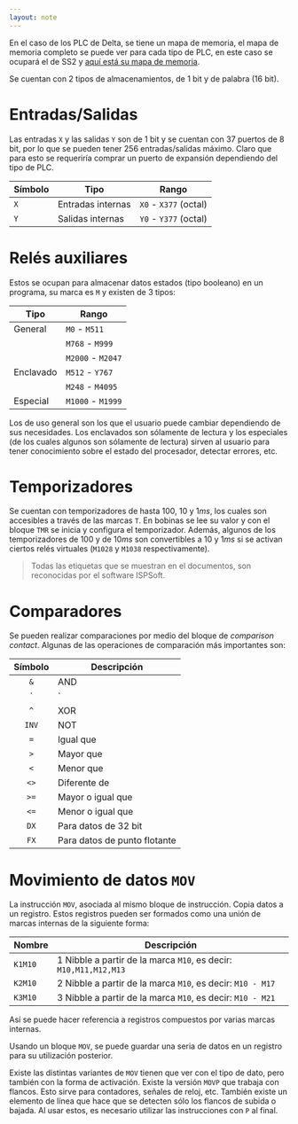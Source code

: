 ```yaml
---
layout: note
---
```


En el caso de los PLC de Delta, se tiene un mapa de memoria, el mapa de memoria completo se puede ver para cada tipo de PLC, en este caso se ocupará el de SS2 y [aquí está su mapa de memoria](http://www.deltronics.ru/images/manual/DVP-ES2-EX2-SS2-SA2-SX2-SE-TP_PM_EN_20181030.pdf#page=35).

Se cuentan con 2 tipos de almacenamientos, de 1 bit y de palabra (16 bit).

# Entradas/Salidas
Las entradas `X` y las salidas `Y` son de 1 bit y se cuentan con 37 puertos de 8 bit, por lo que se pueden tener 256 entradas/salidas máximo. Claro que para esto se requeriría comprar un puerto de expansión dependiendo del tipo de PLC.

| Símbolo | Tipo              | Rango                 |
| -       | -                 | -                     |
| `X`     | Entradas internas | `X0` - `X377` (octal) |
| `Y`     | Salidas internas  | `Y0` - `Y377` (octal) |

# Relés auxiliares
Estos se ocupan para almacenar datos estados (tipo booleano) en un programa, su marca es `M` y existen de 3 tipos:

| Tipo      | Rango             |
| -         | -                 |
| General   | `M0` - `M511`     |
|           | `M768` - `M999`   |
|           | `M2000` - `M2047` |
| Enclavado | `M512` - `Y767`   |
|           | `M248` - `M4095`  |
| Especial  | `M1000` - `M1999` |

Los de uso general son los que el usuario puede cambiar dependiendo de sus necesidades. Los enclavados son sólamente de lectura y los especiales (de los cuales algunos son sólamente de lectura) sirven al usuario para tener conocimiento sobre el estado del procesador, detectar errores, etc.

# Temporizadores
Se cuentan con temporizadores de hasta $100$, $10$ y $1 ms$, los cuales son accesibles a través de las marcas `T`. En bobinas se lee su valor y con el bloque `TMR` se inicia y configura el temporizador. Además, algunos de los temporizadores de $100$ y de $10 ms$ son convertibles a $10$ y $1 ms$ si se activan ciertos relés virtuales (`M1028` y `M1038` respectivamente).

> Todas las etiquetas que se muestran en el documentos, son reconocidas por el software ISPSoft.

# Comparadores
Se pueden realizar comparaciones por medio del bloque de *comparison contact*. Algunas de las operaciones de comparación más importantes son:

| Símbolo | Descripción |
| :-:     | -           |
| `&`     | AND         |
| `|`     | OR          |
| `^`   | XOR                          |
| `INV` | NOT                          |
| `=`   | Igual que                    |
| `>`   | Mayor que                    |
| `<`   | Menor que                    |
| `<>`  | Diferente de                 |
| `>=`  | Mayor o igual que            |
| `<=`  | Menor o igual que            |
| `DX`  | Para datos de 32 bit         |
| `FX`  | Para datos de punto flotante |

# Movimiento de datos `MOV`
La instrucción `MOV`, asociada al mismo bloque de instrucción. Copia datos a un registro. Estos registros pueden ser formados como una unión de marcas internas de la siguiente forma:

| Nombre  | Descripción                                                      |
| -       | -                                                                |
| `K1M10` | 1 Nibble a partir de la marca `M10`, es decir: `M10,M11,M12,M13` |
| `K2M10` | 2 Nibble a partir de la marca `M10`, es decir: `M10 - M17`       |
| `K3M10` | 3 Nibble a partir de la marca `M10`, es decir: `M10 - M21`       |

Así se puede hacer referencia a registros compuestos por varias marcas internas.

Usando un bloque `MOV`, se puede guardar una seria de datos en un registro para su utilización posterior.

Existe las distintas variantes de `MOV` tienen que ver con el tipo de dato, pero también con la forma de activación. Existe la versión `MOVP` que trabaja con flancos. Esto sirve para contadores, señales de reloj, etc. También existe un elemento de línea que hace que se detecten sólo los flancos de subida o bajada. Al usar estos, es necesario utilizar las instrucciones con `P` al final.
